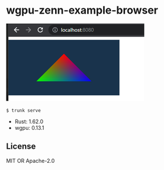 # wgpu-zenn-example-browser

![screenshot](./image/screenshot.png)

```
$ trunk serve
```

- Rust: 1.62.0
- wgpu: 0.13.1

## License

MIT OR Apache-2.0

